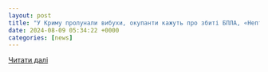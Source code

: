 ```yaml
---
layout: post
title: "У Криму пролунали вибухи, окупанти кажуть про збиті БПЛА, «Нептун» і морські дрони | УНН"
date: 2024-08-09 05:34:22 +0000
categories: [news]
---
```


[Читати далі](https://unn.ua/news/u-krymu-prolunaly-vybukhy-okupanty-kazhut-pro-zbyti-bpla-neptun-i-morski-drony)
